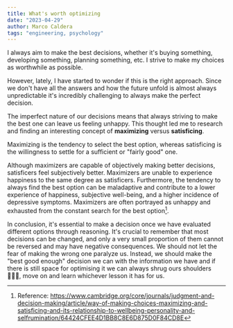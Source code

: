 ```yaml
---
title: What's worth optimizing
date: "2023-04-29"
author: Marco Caldera
tags: "engineering, psychology"
---
```


I always aim to make the best decisions, whether it's buying something, developing something, planning something, etc. I strive to make my choices as worthwhile as possible.

However, lately, I have started to wonder if this is the right approach. Since we don't have all the answers and how the future unfold is almost always unpredictable it's incredibly challenging to always make the perfect decision.

The imperfect nature of our decisions means that always striving to make the best one can leave us feeling unhappy. This thought led me to research and finding an interesting concept of **maximizing** versus **satisficing**.

Maximizing is the tendency to select the best option, whereas satisficing is the willingness to settle for a sufficient or "fairly good" one.

Although maximizers are capable of objectively making better decisions, satisficers feel subjectively better. Maximizers are unable to experience happiness to the same degree as satisficers. Furthermore, the tendency to always find the best option can be maladaptive and contribute to a lower experience of happiness, subjective well-being, and a higher incidence of depressive symptoms. Maximizers are often portrayed as unhappy and exhausted from the constant search for the best option[^1].

In conclusion, it's essential to make a decision once we have evaluated different options through reasoning.
It's crucial to remember that most decisions can be changed, and only a very small proportion of them cannot be reversed and may have negative consequences. We should not let the fear of making the wrong one paralyze us. Instead, we should make the "best good enough" decision we can with the information we have and if there is still space for optimising it we can always shrug ours shoulders 🤷🏼‍♂️, move on and learn whichever lesson it has for us.

[^1]: Reference: https://www.cambridge.org/core/journals/judgment-and-decision-making/article/way-of-making-choices-maximizing-and-satisficing-and-its-relationship-to-wellbeing-personality-and-selfrumination/64424CFEE4D1BB8C8E6D875D0F84CD8E
